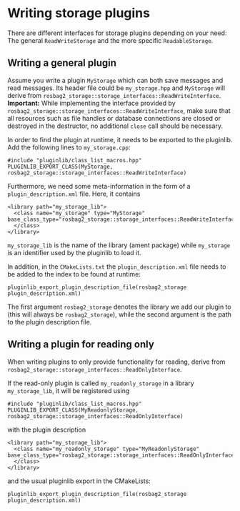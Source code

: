 # Writing storage plugins

There are different interfaces for storage plugins depending on your need: The general `ReadWriteStorage` and the more specific `ReadableStorage`.

## Writing a general plugin

Assume you write a plugin `MyStorage` which can both save messages and read messages.
Its header file could be `my_storage.hpp` and `MyStorage` will derive from `rosbag2_storage::storage_interfaces::ReadWriteInterface`.
**Important:** While implementing the interface provided by `rosbag2_storage::storage_interfaces::ReadWriteInterface`, make sure that all resources such as file handles or database connections are closed or destroyed in the destructor, no additional `close` call should be necessary.

In order to find the plugin at runtime, it needs to be exported to the pluginlib.
Add the following lines to `my_storage.cpp`:

```
#include "pluginlib/class_list_macros.hpp"
PLUGINLIB_EXPORT_CLASS(MyStorage, rosbag2_storage::storage_interfaces::ReadWriteInterface)
```

Furthermore, we need some meta-information in the form of a `plugin_description.xml` file.
Here, it contains

```
<library path="my_storage_lib">
  <class name="my_storage" type="MyStorage" base_class_type="rosbag2_storage::storage_interfaces::ReadWriteInterface">
  </class>
</library>
```
`my_storage_lib` is the name of the library (ament package) while `my_storage` is an identifier used by the pluginlib to load it.

In addition, in the `CMakeLists.txt` the `plugin_description.xml` file needs to be added to the index to be found at runtime:

`pluginlib_export_plugin_description_file(rosbag2_storage plugin_description.xml)`

The first argument `rosbag2_storage` denotes the library we add our plugin to (this will always be `rosbag2_storage`), while the second argument is the path to the plugin description file.

## Writing a plugin for reading only

When writing plugins to only provide functionality for reading, derive from `rosbag2_storage::storage_interfaces::ReadOnlyInterface`.

If the read-only plugin is called `my_readonly_storage` in a library `my_storage_lib`, it will be registered using

```
#include "pluginlib/class_list_macros.hpp"
PLUGINLIB_EXPORT_CLASS(MyReadonlyStorage, rosbag2_storage::storage_interfaces::ReadOnlyInterface)
```
with the plugin description
```
<library path="my_storage_lib">
  <class name="my_readonly_storage" type="MyReadonlyStorage" base_class_type="rosbag2_storage::storage_interfaces::ReadOnlyInterface">
  </class>
</library>
```
and the usual pluginlib export in the CMakeLists:

`pluginlib_export_plugin_description_file(rosbag2_storage plugin_description.xml)`
